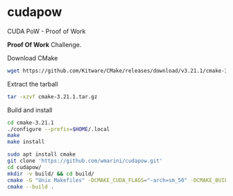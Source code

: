 # cudapow

CUDA PoW - Proof of Work

**Proof Of Work** Challenge.  

Download CMake  

```bash
wget https://github.com/Kitware/CMake/releases/download/v3.21.1/cmake-3.21.1.tar.gz
```

Extract the tarball  

```bash
tar -xzvf cmake-3.21.1.tar.gz
```

Build and install  

```bash
cd cmake-3.21.1
./configure --prefix=$HOME/.local
make
make install
```


```bash
sudo apt install cmake
git clone 'https://github.com/wmarini/cudapow.git'
cd cudapow/
mkdir -v build/ && cd build/
cmake -G "Unix Makefiles" -DCMAKE_CUDA_FLAGS="-arch=sm_50" -DCMAKE_BUILD_TYPE="Debug" ..
cmake --build .
```